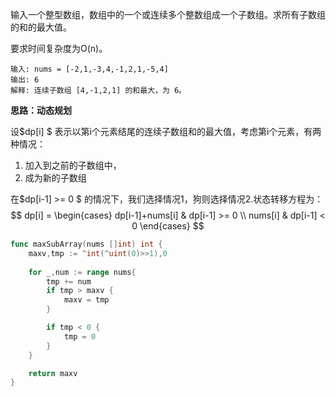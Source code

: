 输入一个整型数组，数组中的一个或连续多个整数组成一个子数组。求所有子数组的和的最大值。

要求时间复杂度为O(n)。



```
输入: nums = [-2,1,-3,4,-1,2,1,-5,4]
输出: 6
解释: 连续子数组 [4,-1,2,1] 的和最大，为 6。
```



<b>思路：动态规划</b>

设$dp[i] $ 表示以第i个元素结尾的连续子数组和的最大值，考虑第i个元素，有两种情况：

1. 加入到之前的子数组中，
2. 成为新的子数组

在$dp[i-1] >= 0 $ 的情况下，我们选择情况1，狗则选择情况2.状态转移方程为：
$$
dp[i] = 
\begin{cases}
dp[i-1]+nums[i] & dp[i-1] >= 0 \\
nums[i] & dp[i-1] < 0
\end{cases}
$$

```go
func maxSubArray(nums []int) int {
    maxv,tmp := ^int(^uint(0)>>1),0
    
    for _,num := range nums{
        tmp += num
        if tmp > maxv {
            maxv = tmp 
        }

        if tmp < 0 {
            tmp = 0
        }
    }

    return maxv
}
```

